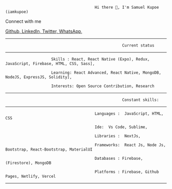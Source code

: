                                            Hi there 👋, I'm Samuel Kupoe (iamkupoe)

                                                                                                                                               
  Connect with me
  
 <a href="https://github.com/iamkupoe/iamkupoe/" className="btn btn-outline-danger">
 Github,
 </a>
 

<a href="https://www.linkedin.com/in/samuel-kupoe-39339558/" className="btn btn-outline-danger">
 LinkedIn,
 </a>
 

 <a href="https://twitter.com/iamkupoe" className="btn btn-outline-danger">
 Twitter,
 </a>
 
 <a href="https://wa.me/+233546835848" target="_blank">

<Whatsapp color="green" size={50} /> 
  WhatsApp,
</a>

<hr/>

                                                       Current status 
<hr/>

                        Skills : React, React Native (Expo), Redux, JavaScript, Firebase, HTML, CSS, Sass],
    
                        Learning: React Advanced, React Native, MongoDB, NodeJS, ExpressJS, Solidity],
    
                        Interests: Open Source Contribution, Research
 
<hr/>

                                                       Constant skills:
<hr/>

                                           Languages :  JavaScript, HTML, CSS
  
                                           Ide:  Vs Code, Sublime,

                                           Libraries :  NextJs,

                                           Frameworks:  React Js, Node Js, Bootstrap, React-Bootstrap, MaterialUI

                                           Databases : Firebase, (Firestore), MongoDB

                                           Platforms : Firebase, Github Pages, Netlify, Vercel


<hr/>

  
